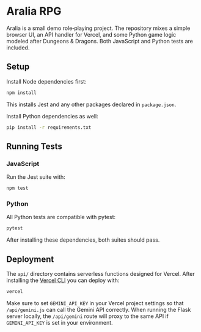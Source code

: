 # Aralia RPG

Aralia is a small demo role‑playing project. The repository mixes a simple browser UI, an API handler for Vercel, and some Python game logic modeled after Dungeons & Dragons. Both JavaScript and Python tests are included.

## Setup

Install Node dependencies first:

```bash
npm install
```

This installs Jest and any other packages declared in `package.json`.

Install Python dependencies as well:

```bash
pip install -r requirements.txt
```

## Running Tests

### JavaScript

Run the Jest suite with:

```bash
npm test
```

### Python

All Python tests are compatible with pytest:

```bash
pytest
```

After installing these dependencies, both suites should pass.

## Deployment

The `api/` directory contains serverless functions designed for Vercel. After installing the [Vercel CLI](https://vercel.com/docs/cli) you can deploy with:

```bash
vercel
```

Make sure to set `GEMINI_API_KEY` in your Vercel project settings so that `/api/gemini.js` can call the Gemini API correctly.
When running the Flask server locally, the `/api/gemini` route will proxy to the same API if `GEMINI_API_KEY` is set in your environment.
